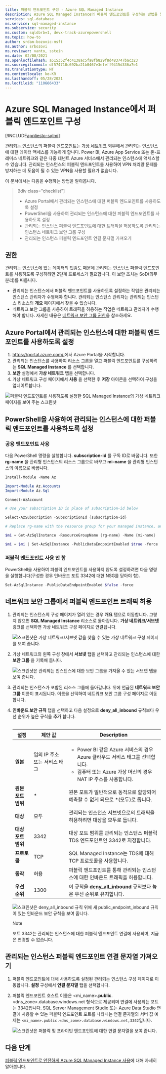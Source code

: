 ```yaml
---
title: 퍼블릭 엔드포인트 구성 - Azure SQL Managed Instance
description: Azure SQL Managed Instance의 퍼블릭 엔드포인트를 구성하는 방법을 알아봅니다.
services: sql-database
ms.service: sql-managed-instance
ms.subservice: security
ms.custom: sqldbrb=1, devx-track-azurepowershell
ms.topic: how-to
author: srdan-bozovic-msft
ms.author: srbozovi
ms.reviewer: vanto, sstein
ms.date: 02/08/2021
ms.openlocfilehash: a515352f4c4138ac5fa8fb829f8d483747bac323
ms.sourcegitcommit: df574710c692ba21b0467e3efeff9415d336a7e1
ms.translationtype: HT
ms.contentlocale: ko-KR
ms.lasthandoff: 05/28/2021
ms.locfileid: "110666433"
---
```

# <a name="configure-public-endpoint-in-azure-sql-managed-instance"></a>Azure SQL Managed Instance에서 퍼블릭 엔드포인트 구성
[!INCLUDE[appliesto-sqlmi](../includes/appliesto-sqlmi.md)]

[관리되는 인스턴스](./sql-managed-instance-paas-overview.md)의 퍼블릭 엔드포인트는 [가상 네트워크](../../virtual-network/virtual-networks-overview.md) 외부에서 관리되는 인스턴스에 대한 데이터 액세스를 가능하게 합니다. Power BI, Azure App Service 또는 온-프레미스 네트워크와 같은 다중 테넌트 Azure 서비스에서 관리되는 인스턴스에 액세스할 수 있습니다. 관리되는 인스턴스의 퍼블릭 엔드포인트를 사용하여 VPN 처리량 문제를 방지하는 데 도움이 될 수 있는 VPN을 사용할 필요가 없습니다.

이 문서에서는 다음을 수행하는 방법을 알아봅니다.

> [!div class="checklist"]
>
> - Azure Portal에서 관리되는 인스턴스에 대한 퍼블릭 엔드포인트를 사용하도록 설정
> - PowerShell을 사용하여 관리되는 인스턴스에 대한 퍼블릭 엔드포인트를 사용하도록 설정
> - 관리되는 인스턴스 퍼블릭 엔드포인트에 대한 트래픽을 허용하도록 관리되는 인스턴스 네트워크 보안 그룹 구성
> - 관리되는 인스턴스 퍼블릭 엔드포인트 연결 문자열 가져오기

## <a name="permissions"></a>권한

관리되는 인스턴스에 있는 데이터의 민감도 때문에 관리되는 인스턴스 퍼블릭 엔드포인트를 사용하도록 구성하려면 2단계 프로세스가 필요합니다. 이 보안 조치는 SoD(의무 분리)를 따릅니다.

- 관리되는 인스턴스에서 퍼블릭 엔드포인트를 사용하도록 설정하는 작업은 관리되는 인스턴스 관리자가 수행해야 합니다. 관리되는 인스턴스 관리자는 관리되는 인스턴스 리소스의 **개요** 페이지에서 찾을 수 있습니다.
- 네트워크 보안 그룹을 사용하여 트래픽을 허용하는 작업은 네트워크 관리자가 수행해야 합니다. 자세한 내용은 [네트워크 보안 그룹 권한](../../virtual-network/manage-network-security-group.md#permissions)을 참조하세요.

## <a name="enabling-public-endpoint-for-a-managed-instance-in-the-azure-portal"></a>Azure Portal에서 관리되는 인스턴스에 대한 퍼블릭 엔드포인트를 사용하도록 설정

1. <https://portal.azure.com/.>에서 Azure Portal을 시작합니다.
1. 관리되는 인스턴스를 사용하여 리소스 그룹을 열고 퍼블릭 엔드포인트를 구성하려는 **SQL Managed Instance** 를 선택합니다.
1. **보안** 설정에서 **가상 네트워크** 탭을 선택합니다.
1. 가상 네트워크 구성 페이지에서 **사용** 을 선택한 후 **저장** 아이콘을 선택하여 구성을 업데이트합니다.

![퍼블릭 엔드포인트를 사용하도록 설정한 SQL Managed Instance의 가상 네트워크 페이지를 보여 주는 스크린샷](./media/public-endpoint-configure/mi-vnet-config.png)

## <a name="enabling-public-endpoint-for-a-managed-instance-using-powershell"></a>PowerShell을 사용하여 관리되는 인스턴스에 대한 퍼블릭 엔드포인트를 사용하도록 설정

### <a name="enable-public-endpoint"></a>공용 엔드포인트 사용

다음 PowerShell 명령을 실행합니다. **subscription-id** 를 구독 ID로 바꿉니다. 또한 **rg-name** 을 관리형 인스턴스의 리소스 그룹으로 바꾸고 **mi-name** 을 관리형 인스턴스의 이름으로 바꿉니다.

```powershell
Install-Module -Name Az

Import-Module Az.Accounts
Import-Module Az.Sql

Connect-AzAccount

# Use your subscription ID in place of subscription-id below

Select-AzSubscription -SubscriptionId {subscription-id}

# Replace rg-name with the resource group for your managed instance, and replace mi-name with the name of your managed instance

$mi = Get-AzSqlInstance -ResourceGroupName {rg-name} -Name {mi-name}

$mi = $mi | Set-AzSqlInstance -PublicDataEndpointEnabled $true -force
```

### <a name="disable-public-endpoint"></a>퍼블릭 엔드포인트 사용 안 함

PowerShell을 사용하여 퍼블릭 엔드포인트를 사용하지 않도록 설정하려면 다음 명령을 실행합니다(구성한 경우 인바운드 포트 3342에 대한 NSG를 닫아야 함).

```powershell
Set-AzSqlInstance -PublicDataEndpointEnabled $false -force
```

## <a name="allow-public-endpoint-traffic-on-the-network-security-group"></a>네트워크 보안 그룹에서 퍼블릭 엔드포인트 트래픽 허용

1. 관리되는 인스턴스의 구성 페이지가 열려 있는 경우 **개요** 탭으로 이동합니다. 그렇지 않으면 **SQL Managed Instance** 리소스로 돌아갑니다. **가상 네트워크/서브넷** 링크를 선택하면 가상 네트워크 구성 페이지로 연결됩니다.

    ![스크린샷은 가상 네트워크/서브넷 값을 찾을 수 있는 가상 네트워크 구성 페이지를 보여 줍니다.](./media/public-endpoint-configure/mi-overview.png)

1. 가상 네트워크의 왼쪽 구성 창에서 **서브넷** 탭을 선택하고 관리되는 인스턴스에 대한 **보안 그룹** 을 기록해 둡니다.

    ![스크린샷은 관리되는 인스턴스에 대한 보안 그룹을 가져올 수 있는 서브넷 탭을 보여 줍니다.](./media/public-endpoint-configure/mi-vnet-subnet.png)

1. 관리되는 인스턴스가 포함된 리소스 그룹에 돌아갑니다. 위에 언급된 **네트워크 보안 그룹** 이름이 표시됩니다. 이름을 선택하여 네트워크 보안 그룹 구성 페이지로 이동합니다.

1. **인바운드 보안 규칙** 탭을 선택하고 다음 설정으로 **deny_all_inbound** 규칙보다 우선 순위가 높은 규칙을 **추가** 합니다. </br> </br>

    |설정  |제안 값  |Description  |
    |---------|---------|---------|
    |**원본**     |임의 IP 주소 또는 서비스 태그         |<ul><li>Power BI 같은 Azure 서비스의 경우 Azure 클라우드 서비스 태그를 선택합니다.</li> <li>컴퓨터 또는 Azure 가상 머신의 경우 NAT IP 주소를 사용합니다.</li></ul> |
    |**원본 포트 범위**     |* |원본 포트가 일반적으로 동적으로 할당되어 예측할 수 없게 되므로 *(모두)로 둡니다. |
    |**대상**     |모두         |관리되는 인스턴스 서브넷으로의 트래픽을 허용하려면 대상을 모두로 둡니다. |
    |**대상 포트 범위**     |3342         |대상 포트 범위를 관리되는 인스턴스 퍼블릭 TDS 엔드포인트인 3342로 지정합니다. |
    |**프로토콜**     |TCP         |SQL Managed Instance는 TDS에 대해 TCP 프로토콜을 사용합니다. |
    |**동작**     |허용         |퍼블릭 엔드포인트를 통해 관리되는 인스턴스에 대한 인바운드 트래픽을 허용합니다. |
    |**우선 순위**     |1300         |이 규칙을 **deny_all_inbound** 규칙보다 높은 우선 순위로 유지합니다. |

    ![스크린샷은 deny_all_inbound 규칙 위에 새 public_endpoint_inbound 규칙이 있는 인바운드 보안 규칙을 보여 줍니다.](./media/public-endpoint-configure/mi-nsg-rules.png)

    > [!NOTE]
    > 포트 3342는 관리되는 인스턴스에 대한 퍼블릭 엔드포인트 연결에 사용되며, 지금은 변경할 수 없습니다.

## <a name="obtaining-the-managed-instance-public-endpoint-connection-string"></a>관리되는 인스턴스 퍼블릭 엔드포인트 연결 문자열 가져오기

1. 퍼블릭 엔드포인트에 대해 사용하도록 설정된 관리되는 인스턴스 구성 페이지로 이동합니다. **설정** 구성에서 **연결 문자열** 탭을 선택합니다.
1. 퍼블릭 엔드포인트 호스트 이름은 <mi_name>.**public**.<dns_zone>.database.windows.net 형식으로 제공되며 연결에 사용되는 포트는 3342입니다. SQL Server Management Studio 또는 Azure Data Studio 연결에 사용할 수 있는 퍼블릭 엔드포인트 포트를 나타내는 연결 문자열의 서버 값 예제는 `<mi_name>.public.<dns_zone>.database.windows.net,3342`입니다.

    ![스크린샷은 퍼블릭 및 프라이빗 엔드포인트에 대한 연결 문자열을 보여 줍니다.](./media/public-endpoint-configure/mi-public-endpoint-conn-string.png)

## <a name="next-steps"></a>다음 단계

[퍼블릭 엔드포인트로 안전하게 Azure SQL Managed Instance 사용](public-endpoint-overview.md)에 대해 자세히 알아봅니다.
